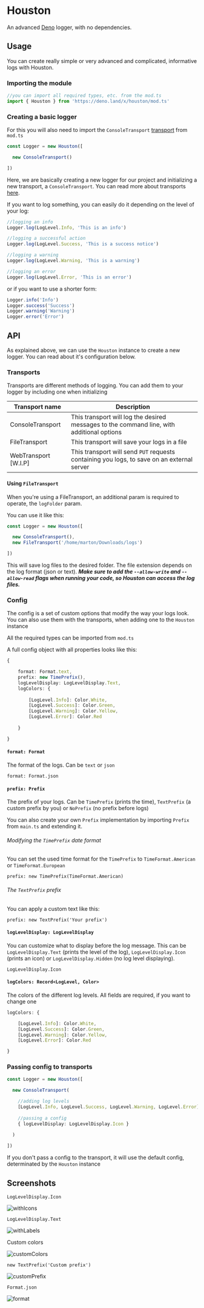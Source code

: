 # Houston
An advanced [Deno](https://deno.land) logger, with no dependencies.

## Usage
You can create really simple or very advanced and complicated, informative logs with Houston.

### Importing the module
```ts
//you can import all required types, etc. from the mod.ts
import { Houston } from 'https://deno.land/x/houston/mod.ts'
```

### Creating a basic logger
For this you will also need to import the `ConsoleTransport` [transport](#transports) from `mod.ts`
```ts
const Logger = new Houston([

  new ConsoleTransport()

])
```
Here, we are basically creating a new logger for our project and initializing a new transport, a `ConsoleTransport`. You can read more about transports [here](#transports).

If you want to log something, you can easily do it depending on the level of your log:
```ts
//logging an info
Logger.log(LogLevel.Info, 'This is an info')

//logging a successful action
Logger.log(LogLevel.Success, 'This is a success notice')

//logging a warning
Logger.log(LogLevel.Warning, 'This is a warning')

//logging an error
Logger.log(LogLevel.Error, 'This is an error')
```

or if you want to use a shorter form:

```ts
Logger.info('Info')
Logger.success('Success')
Logger.warning('Warning')
Logger.error('Error')
```

## API
As explained above, we can use the `Houston` instance to create a new logger. You can read about it's configuration below.

### Transports
Transports are different methods of logging. You can add them to your logger by including one when initializing

|   Transport name       |   Description |
|------------------------|---------------|
|   ConsoleTransport     |  This transport will log the desired messages to the command line, with additional options   |
|   FileTransport        |  This transport will save your logs in a file    |
|   WebTransport [W.I.P] |  This transport will send `PUT` requests containing you logs, to save on an external server  |

#### Using `FileTransport`
When you're using a FileTransport, an additional param is required to operate, the `logFolder` param.

You can use it like this:
```ts
const Logger = new Houston([

  new ConsoleTransport(),
  new FileTransport('/home/marton/Downloads/logs')

])
```
This will save log files to the desired folder. The file extension depends on the log format (json or text).
***Make sure to add the `--allow-write` and `--allow-read` flags when running your code, so Houston can access the log files.***

### Config
The config is a set of custom options that modify the way your logs look. You can also use them with the transports, when adding one to the `Houston` instance

All the required types can be imported from `mod.ts`

A full config object with all properties looks like this:
```ts
{

    format: Format.text,
    prefix: new TimePrefix(),
    logLevelDisplay: LogLevelDisplay.Text,
    logColors: {
    
        [LogLevel.Info]: Color.White,
        [LogLevel.Success]: Color.Green,
        [LogLevel.Warning]: Color.Yellow,
        [LogLevel.Error]: Color.Red
    
    }

}
```

#### `format: Format`
The format of the logs. Can be `text` or `json`

`format: Format.json`

#### `prefix: Prefix`
The prefix of your logs. Can be `TimePrefix` (prints the time), `TextPrefix` (a custom prefix by you) or `NoPrefix` (no prefix before logs)

You can also create your own `Prefix` implementation by importing `Prefix` from `main.ts` and extending it.

###### Modifying the `TimePrefix` date format
You can set the used time format for the `TimePrefix` to `TimeFormat.American` or `TimeFormat.European`

`prefix: new TimePrefix(TimeFormat.American)`

###### The `TextPrefix` prefix
You can apply a custom text like this:

`prefix: new TextPrefix('Your prefix')`

#### `logLevelDisplay: LogLevelDisplay`
You can customize what to display before the log message. This can be `LogLevelDisplay.Text` (prints the level of the log), `LogLevelDisplay.Icon` (prints an icon) or `LogLevelDisplay.Hidden` (no log level displaying).

`LogLevelDisplay.Icon`

#### `logColors: Record<LogLevel, Color>`
The colors of the different log levels. All fields are required, if you want to change one

```ts
logColors: {

    [LogLevel.Info]: Color.White,
    [LogLevel.Success]: Color.Green,
    [LogLevel.Warning]: Color.Yellow,
    [LogLevel.Error]: Color.Red

}
```

### Passing config to transports
```ts
const Logger = new Houston([

  new ConsoleTransport(

    //adding log levels
    [LogLevel.Info, LogLevel.Success, LogLevel.Warning, LogLevel.Error],
    
    //passing a config
    { logLevelDisplay: LogLevelDisplay.Icon }
  
  )

])
```
If you don't pass a config to the transport, it will use the default config, determinated by the `Houston` instance

## Screenshots
`LogLevelDisplay.Icon`

![withIcons](./screenshots/logs_with_icons.png)

`LogLevelDisplay.Text`

![withLabels](./screenshots/logs_with_labels.png)

Custom colors

![customColors](./screenshots/custom_colors.png)

`new TextPrefix('Custom prefix')`

![customPrefix](./screenshots/custom_prefix.png)

`Format.json`

![format](./screenshots/json_format.png)
